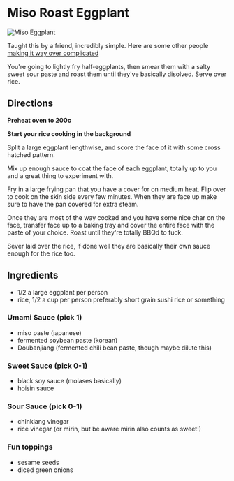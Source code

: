 # Miso Roast Eggplant

![Miso Eggplant](/images/miso-eggplant.jpg)

Taught this by a friend, incredibly simple. Here are some other people [making it way over complicated](https://www.pantsdownapronson.com/miso-baked-eggplant-nasu-dengaku/)

You're going to lightly fry half-eggplants, then smear them with a salty sweet sour paste and roast them until they've basically disolved. Serve over rice.

## Directions

**Preheat oven to 200c**

**Start your rice cooking in the background**

Split a large eggplant lengthwise, and score the face of it with some cross hatched pattern.

Mix up enough sauce to coat the face of each eggplant, totally up to you and a great thing to experiment with. 

Fry in a large frying pan that you have a cover for on medium heat. Flip over to cook on the skin side every few minutes. When they are face up make sure to have the pan covered for extra steam.

Once they are most of the way cooked and you have some nice char on the face, transfer face up to a baking tray and cover the entire face with the paste of your choice. Roast until they're totally BBQd to fuck.

Sever laid over the rice, if done well they are basically their own sauce enough for the rice too.

## Ingredients
- 1/2 a large eggplant per person
- rice, 1/2 a cup per person preferably short grain sushi rice or something

### Umami Sauce (pick 1)
- miso paste (japanese)
- fermented soybean paste (korean)
- Doubanjiang (fermented chili bean paste, though maybe dilute this)

### Sweet Sauce (pick 0-1)
- black soy sauce (molases basically)
- hoisin sauce

### Sour Sauce (pick 0-1)
- chinkiang vinegar
- rice vinegar (or mirin, but be aware mirin also counts as sweet!)

### Fun toppings
- sesame seeds
- diced green onions
